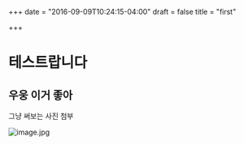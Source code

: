 +++
date = "2016-09-09T10:24:15-04:00"
draft = false
title = "first"

+++

# 테스트랍니다
## 우웅 이거 좋아
그냥 써보는 사진 첨부

![image.jpg](/img/image.jpg)